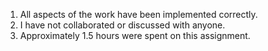 1. All aspects of the work have been implemented correctly.
2. I have not collaborated or discussed with anyone.
3. Approximately 1.5 hours were spent on this assignment.